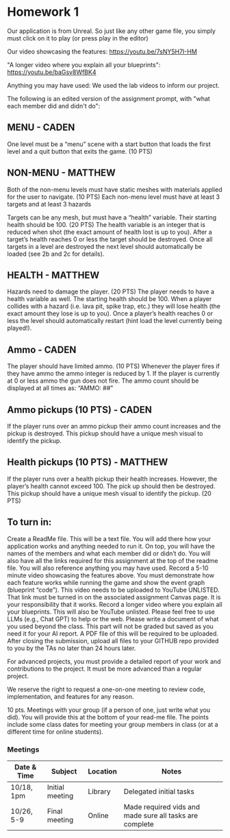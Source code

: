 # Homework 1
Our application is from Unreal. So just like any other game file, you simply must click on it to play (or press play in the editor)

Our video showcasing the features: https://youtu.be/7sNY5H7I-HM

"A longer video where you explain all your blueprints": https://youtu.be/baGsv8WfBK4

Anything you may have used:
We used the lab videos to inform our project.

The following is an edited version of the assignment prompt, with "what each member did and didn't do":
## MENU - CADEN
One level must be a “menu” scene with a start button that loads the first level and a quit button that exits the game. (10 PTS)
## NON-MENU - MATTHEW
Both of the non-menu levels must have static meshes with materials applied for the user to navigate. (10 PTS)
Each non-menu level must have at least 3 targets and at least 3 hazards

Targets can be any mesh, but must have a “health” variable. Their starting health should be 100. (20 PTS) 
The health variable is an integer that is reduced when shot (the exact amount of health lost is up to you). After a target’s health reaches 0 or less the target should be destroyed.
Once all targets in a level are destroyed the next level should automatically be loaded (see 2b and 2c for details).

## HEALTH - MATTHEW
Hazards need to damage the player. (20 PTS)
The player needs to have a health variable as well. The starting health should be 100.
When a player collides with a hazard (i.e. lava pit, spike trap, etc.) they will lose health (the exact amount they lose is up to you).
Once a player’s health reaches 0 or less the level should automatically restart (hint load the level currently being played!).

## Ammo - CADEN
The player should have limited ammo. (10 PTS)
Whenever the player fires if they have ammo the ammo integer is reduced by 1.
If the player is currently at 0 or less ammo the gun does not fire.
The ammo count should be displayed at all times as: “AMMO: ##”

## Ammo pickups (10 PTS) - CADEN
If the player runs over an ammo pickup their ammo count increases and the pickup is destroyed.
This pickup should have a unique mesh visual to identify the pickup.
## Health pickups (10 PTS) - MATTHEW
If the player runs over a health pickup their health increases. However, the player’s health cannot exceed 100. The pick up should then be destroyed.
This pickup should have a unique mesh visual to identify the pickup. (20 PTS) 


## To turn in:
Create a ReadMe file. This will be a text file. You will add there how your application works and anything needed to run it. On top, you will have the names of the members and what each member did or didn’t do. You will also have all the links required for this assignment at the top of the readme file.  You will also reference anything you may have used. 
Record a 5-10 minute video showcasing the features above. You must demonstrate how each feature works while running the game and show the event graph (blueprint “code”). This video needs to be uploaded to YouTube UNLISTED. That link must be turned in on the associated assignment Canvas page. It is your responsibility that it works. 
Record a longer video where you explain all your blueprints. This will also be YouTube unlisted. 
Please feel free to use LLMs (e.g., Chat GPT) to help or the web. Please write a document of what you used beyond the class. This part will not be graded but saved as you need it for your AI report. A PDF file of this will be required to be uploaded. 
After closing the submission, upload all files to your GITHUB repo provided to you by the TAs no later than 24 hours later. 

For advanced projects, you must provide a detailed report of your work and contributions to the project. It must be more advanced than a regular project. 

We reserve the right to request a one-on-one meeting to review code, implementation, and features for any reason.

10 pts. Meetings with your group (if a person of one, just write what you did). You will provide this at the bottom of your read-me file. The points include some class dates for meeting your group members in class (or at a different time for online students). 

### Meetings
| Date & Time | Subject | Location | Notes |
| ----------- | ------- | -------- | ----- |
| 10/18, 1pm  | Initial meeting | Library | Delegated initial tasks | 
| 10/26, 5-9 | Final meeting | Online | Made required vids and made sure all tasks are complete |

